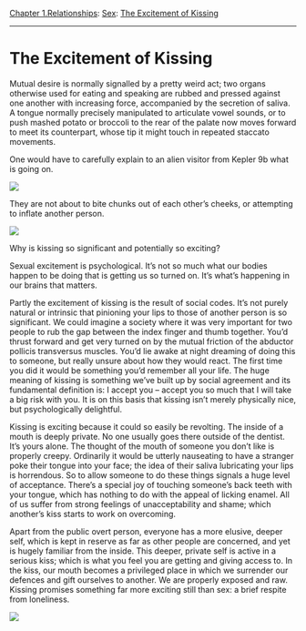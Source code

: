 [Chapter 1.Relationships](https://www.theschooloflife.com/thebookoflife/category/relationships/): [Sex](https://www.theschooloflife.com/thebookoflife/category/relationships/sex/): [The Excitement of Kissing](https://www.theschooloflife.com/thebookoflife/the-excitement-of-kissing/)

* * *

# The Excitement of Kissing

Mutual desire is normally signalled by a pretty weird act; two organs otherwise used for eating and speaking are rubbed and pressed against one another with increasing force, accompanied by the secretion of saliva. A tongue normally precisely manipulated to articulate vowel sounds, or to push mashed potato or broccoli to the rear of the palate now moves forward to meet its counterpart, whose tip it might touch in repeated staccato movements.

One would have to carefully explain to an alien visitor from Kepler 9b what is going on.

**![](http://4.bp.blogspot.com/-y2xvaLmD5BU/UewU1hjQPiI/AAAAAAAAg48/PCEzd77X0ZQ/s1600/psyche+eros.jpg)**

They are not about to bite chunks out of each other’s cheeks, or attempting to inflate another person.

**![](http://cdn2-www.afterellen.com/assets/uploads/elenaundone2.jpg)**

Why is kissing so significant and potentially so exciting?

Sexual excitement is psychological. It’s not so much what our bodies happen to be doing that is getting us so turned on. It’s what’s happening in our brains that matters.

Partly the excitement of kissing is the result of social codes. It’s not purely natural or intrinsic that pinioning your lips to those of another person is so significant. We could imagine a society where it was very important for two people to rub the gap between the index finger and thumb together. You’d thrust forward and get very turned on by the mutual friction of the abductor pollicis transversus muscles. You’d lie awake at night dreaming of doing this to someone, but really unsure about how they would react. The first time you did it would be something you’d remember all your life. The huge meaning of kissing is something we’ve built up by social agreement and its fundamental definition is: I accept you – accept you so much that I will take a big risk with you. It is on this basis that kissing isn’t merely physically nice, but psychologically delightful.

Kissing is exciting because it could so easily be revolting. The inside of a mouth is deeply private. No one usually goes there outside of the dentist. It’s yours alone. The thought of the mouth of someone you don’t like is properly creepy. Ordinarily it would be utterly nauseating to have a stranger poke their tongue into your face; the idea of their saliva lubricating your lips is horrendous. So to allow someone to do these things signals a huge level of acceptance. There’s a special joy of touching someone’s back teeth with your tongue, which has nothing to do with the appeal of licking enamel. All of us suffer from strong feelings of unacceptability and shame; which another’s kiss starts to work on overcoming.

Apart from the public overt person, everyone has a more elusive, deeper self, which is kept in reserve as far as other people are concerned, and yet is hugely familiar from the inside. This deeper, private self is active in a serious kiss; which is what you feel you are getting and giving access to. In the kiss, our mouth becomes a privileged place in which we surrender our defences and gift ourselves to another. We are properly exposed and raw. Kissing promises something far more exciting still than sex: a brief respite from loneliness.

[![](https://img.youtube.com/vi/5lN6ttV2SXo/0.jpg)](https://www.youtube.com/embed/5lN6ttV2SXo '')
